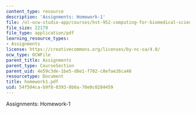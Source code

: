 ```yaml
---
content_type: resource
description: 'Assignments: Homework-1'
file: /ol-ocw-studio-app/courses/hst-952-computing-for-biomedical-scientists-fall-2002/54f504cab9f803930b6a70e0c0284459_homework1.pdf
file_size: 22179
file_type: application/pdf
learning_resource_types:
- Assignments
license: https://creativecommons.org/licenses/by-nc-sa/4.0/
ocw_type: OCWFile
parent_title: Assignments
parent_type: CourseSection
parent_uid: 4e59c3de-1be5-d8e1-f702-c8efae26ca48
resourcetype: Document
title: homework1.pdf
uid: 54f504ca-b9f8-0393-0b6a-70e0c0284459
---
```

Assignments: Homework-1